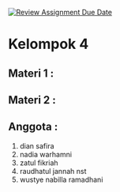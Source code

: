 [![Review Assignment Due Date](https://classroom.github.com/assets/deadline-readme-button-24ddc0f5d75046c5622901739e7c5dd533143b0c8e959d652212380cedb1ea36.svg)](https://classroom.github.com/a/zpuF8vpS)
# Kelompok 4
## Materi 1 : 
## Materi 2 :
## Anggota :
1. ⁠dian safira
2. ⁠nadia warhamni
3. ⁠zatul fikriah
4. raudhatul jannah nst
5. ⁠wustye nabilla ramadhani
